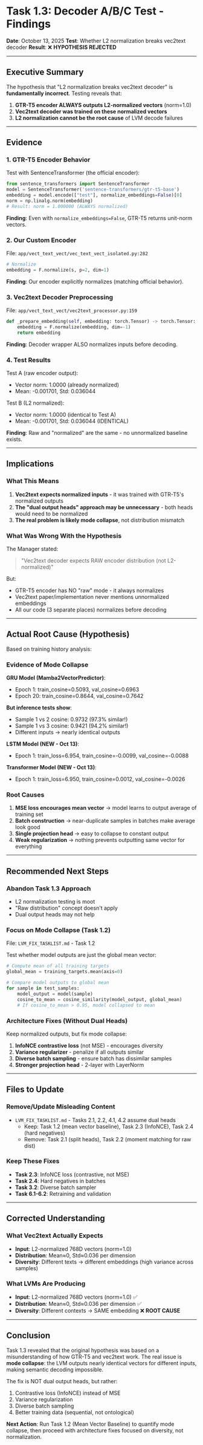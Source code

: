 # Task 1.3: Decoder A/B/C Test - Findings

**Date**: October 13, 2025
**Test**: Whether L2 normalization breaks vec2text decoder
**Result**: ❌ **HYPOTHESIS REJECTED**

---

## Executive Summary

The hypothesis that "L2 normalization breaks vec2text decoder" is **fundamentally incorrect**. Testing reveals that:

1. **GTR-T5 encoder ALWAYS outputs L2-normalized vectors** (norm=1.0)
2. **Vec2text decoder was trained on these normalized vectors**
3. **L2 normalization cannot be the root cause** of LVM decode failures

---

## Evidence

### 1. GTR-T5 Encoder Behavior

Test with SentenceTransformer (the official encoder):

```python
from sentence_transformers import SentenceTransformer
model = SentenceTransformer('sentence-transformers/gtr-t5-base')
embedding = model.encode(["test"], normalize_embeddings=False)[0]
norm = np.linalg.norm(embedding)
# Result: norm = 1.000000 (ALWAYS normalized)
```

**Finding**: Even with `normalize_embeddings=False`, GTR-T5 returns unit-norm vectors.

### 2. Our Custom Encoder

File: `app/vect_text_vect/vec_text_vect_isolated.py:282`

```python
# Normalize
embedding = F.normalize(s, p=2, dim=1)
```

**Finding**: Our encoder explicitly normalizes (matching official behavior).

### 3. Vec2text Decoder Preprocessing

File: `app/vect_text_vect/vec2text_processor.py:159`

```python
def _prepare_embedding(self, embedding: torch.Tensor) -> torch.Tensor:
    embedding = F.normalize(embedding, dim=-1)
    return embedding
```

**Finding**: Decoder wrapper ALSO normalizes inputs before decoding.

### 4. Test Results

Test A (raw encoder output):
- Vector norm: 1.0000 (already normalized)
- Mean: -0.001701, Std: 0.036044

Test B (L2 normalized):
- Vector norm: 1.0000 (identical to Test A)
- Mean: -0.001701, Std: 0.036044 (IDENTICAL)

**Finding**: Raw and "normalized" are the same - no unnormalized baseline exists.

---

## Implications

### What This Means

1. **Vec2text expects normalized inputs** - it was trained with GTR-T5's normalized outputs
2. **The "dual output heads" approach may be unnecessary** - both heads would need to be normalized
3. **The real problem is likely mode collapse**, not distribution mismatch

### What Was Wrong With the Hypothesis

The Manager stated:
> "Vec2text decoder expects RAW encoder distribution (not L2-normalized)"

But:
- GTR-T5 encoder has NO "raw" mode - it always normalizes
- Vec2text paper/implementation never mentions unnormalized embeddings
- All our code (3 separate places) normalizes before decoding

---

## Actual Root Cause (Hypothesis)

Based on training history analysis:

### Evidence of Mode Collapse

**GRU Model (Mamba2VectorPredictor)**:
- Epoch 1: train_cosine=0.5093, val_cosine=0.6963
- Epoch 20: train_cosine=0.8644, val_cosine=0.7642

**But inference tests show**:
- Sample 1 vs 2 cosine: 0.9732 (97.3% similar!)
- Sample 1 vs 3 cosine: 0.9421 (94.2% similar!)
- Different inputs → nearly identical outputs

**LSTM Model (NEW - Oct 13)**:
- Epoch 1: train_loss=6.954, train_cosine=-0.0099, val_cosine=-0.0088

**Transformer Model (NEW - Oct 13)**:
- Epoch 1: train_loss=6.950, train_cosine=0.0012, val_cosine=-0.0026

### Root Causes

1. **MSE loss encourages mean vector** → model learns to output average of training set
2. **Batch construction** → near-duplicate samples in batches make average look good
3. **Single projection head** → easy to collapse to constant output
4. **Weak regularization** → nothing prevents outputting same vector for everything

---

## Recommended Next Steps

### Abandon Task 1.3 Approach

- L2 normalization testing is moot
- "Raw distribution" concept doesn't apply
- Dual output heads may not help

### Focus on Mode Collapse (Task 1.2)

File: `LVM_FIX_TASKLIST.md` - Task 1.2

Test whether model outputs are just the global mean vector:

```python
# Compute mean of all training targets
global_mean = training_targets.mean(axis=0)

# Compare model outputs to global mean
for sample in test_samples:
    model_output = model(sample)
    cosine_to_mean = cosine_similarity(model_output, global_mean)
    # If cosine_to_mean > 0.95, model collapsed to mean
```

### Architecture Fixes (Without Dual Heads)

Keep normalized outputs, but fix mode collapse:

1. **InfoNCE contrastive loss** (not MSE) - encourages diversity
2. **Variance regularizer** - penalize if all outputs similar
3. **Diverse batch sampling** - ensure batch has dissimilar samples
4. **Stronger projection head** - 2-layer with LayerNorm

---

## Files to Update

### Remove/Update Misleading Content

- `LVM_FIX_TASKLIST.md` - Tasks 2.1, 2.2, 4.1, 4.2 assume dual heads
  - Keep: Task 1.2 (mean vector baseline), Task 2.3 (InfoNCE), Task 2.4 (hard negatives)
  - Remove: Task 2.1 (split heads), Task 2.2 (moment matching for raw dist)

### Keep These Fixes

- **Task 2.3**: InfoNCE loss (contrastive, not MSE)
- **Task 2.4**: Hard negatives in batches
- **Task 3.2**: Diverse batch sampler
- **Task 6.1-6.2**: Retraining and validation

---

## Corrected Understanding

### What Vec2text Actually Expects

- **Input**: L2-normalized 768D vectors (norm=1.0)
- **Distribution**: Mean≈0, Std≈0.036 per dimension
- **Diversity**: Different texts → different embeddings (high variance across samples)

### What LVMs Are Producing

- **Input**: L2-normalized 768D vectors (norm=1.0) ✅
- **Distribution**: Mean≈0, Std≈0.036 per dimension ✅
- **Diversity**: Different contexts → SAME embedding ❌ **ROOT CAUSE**

---

## Conclusion

Task 1.3 revealed that the original hypothesis was based on a misunderstanding of how GTR-T5 and vec2text work. The real issue is **mode collapse**: the LVM outputs nearly identical vectors for different inputs, making semantic decoding impossible.

The fix is NOT dual output heads, but rather:
1. Contrastive loss (InfoNCE) instead of MSE
2. Variance regularization
3. Diverse batch sampling
4. Better training data (sequential, not ontological)

**Next Action**: Run Task 1.2 (Mean Vector Baseline) to quantify mode collapse, then proceed with architecture fixes focused on diversity, not normalization.
